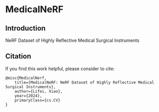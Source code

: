 # MedicalNeRF
## Introduction
NeRF Dataset of Highly Reflective Medical Surgical Instruments
## Citation
If you find this work helpful, please consider to cite:
```
@misc{MedicalNerf,
    title={MedicalNeRF: NeRF Dataset of Highly Reflective Medical Surgical Instruments},
    author={Lifei, Xiao},
    year={2024},
    primaryClass={cs.CV}
}
```

